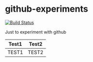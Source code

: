 # github-experiments
[![Build Status](https://semaphoreci.com/api/v1/belicekm/github-experiments/branches/master/badge.svg)](https://semaphoreci.com/belicekm/github-experiments)  

Just to experiment with github
<table>
	<thead>
		<tr><th>Test1</th><th>Test2</th></tr>
	</thead>
	<tbody>
		<tr>
			<td>TEST1</td>
			<td>TEST2</td>
		</tr>
	</tbody>
</table>
